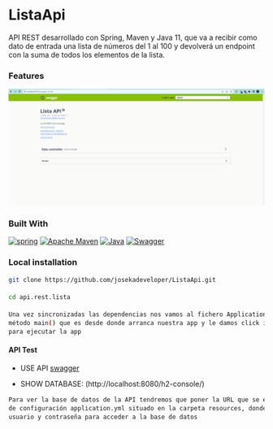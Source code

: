 # ListaApi

API REST desarrollado con Spring, Maven y Java 11, que va a recibir como dato de entrada una lista de números del 1 al 100 y devolverá un endpoint con la suma de todos los elementos de la lista.
### Features

![app](/img/Api.gif)
### Built With
[![spring](https://img.shields.io/badge/Springboot-FFFFFF?style=for-the-badge&logo=springboot&logoColor=33FF64
)](https://spring.io/)
[![Apache Maven](https://img.shields.io/badge/Apache%20Maven-C71A36?style=for-the-badge&logo=Apache%20Maven&logoColor=white)](https://es.vitejs.dev/)
[![Java](https://img.shields.io/badge/java-%23ED8B00.svg?style=for-the-badge&logo=java&logoColor=white
)](https://www.java.com/)
[![Swagger](https://img.shields.io/badge/-Swagger-%23Clojure?style=for-the-badge&logo=swagger&logoColor=white)](https://swagger.io/)

### Local installation

```sh
git clone https://github.com/josekadeveloper/ListaApi.git

cd api.rest.lista

Una vez sincronizadas las dependencias nos vamos al fichero Application.java donde esta el
método main() que es desde donde arranca nuestra app y le damos click izquierdo a la opción RUN
para ejecutar la app
```

#### API Test
  * USE API [swagger](http://localhost:8080/swagger-ui.html)

  * SHOW DATABASE:  (http://localhost:8080/h2-console/)
```sh
Para ver la base de datos de la API tendremos que poner la URL que se encuentra en el fichero
de configuración application.yml situado en la carpeta resources, donde tambien aparecen el
usuario y contraseña para acceder a la base de datos
```